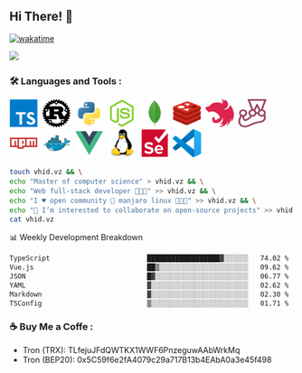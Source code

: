 ## Hi There! 👋

[![wakatime](https://wakatime.com/badge/user/b68591ab-22c5-4330-8827-a6e8ce37d9d8.svg)](https://wakatime.com/@b68591ab-22c5-4330-8827-a6e8ce37d9d8)

<a href="https://www.coffeebede.com/vhid"><img class="img-fluid" width="250" src="https://coffeebede.ir/DashboardTemplateV2/app-assets/images/banner/default-yellow.svg" /></a>

### :hammer_and_wrench: Languages and Tools :
<div>
  <img src="https://github.com/devicons/devicon/blob/master/icons/typescript/typescript-original.svg" title="typescript" alt="typescript" width="50" height="50"/>&nbsp;
  <img src="https://github.com/devicons/devicon/blob/master/icons/rust/rust-plain.svg" title="rust" alt="rust" width="50" height="50"/>&nbsp;
  <img src="https://github.com/devicons/devicon/blob/master/icons/python/python-original.svg" title="Python" alt="Python" width="50" height="50"/>&nbsp;
  <img src="https://github.com/devicons/devicon/blob/master/icons/nodejs/nodejs-original.svg" title="node-js" **alt="node-js" width="50" height="50"/>&nbsp;
  <img src="https://github.com/devicons/devicon/blob/master/icons/mongodb/mongodb-original.svg" title="mongodb" **alt="mongodb" width="50" height="50"/>&nbsp;
  <img src="https://github.com/devicons/devicon/blob/master/icons/redis/redis-original.svg" title="redis" **alt="redis" width="50" height="50"/>&nbsp;
  <img src="https://github.com/devicons/devicon/blob/master/icons/nestjs/nestjs-plain.svg" title="nestjs" **alt="nestjs" width="50" height="50"/>&nbsp;
  <img src="https://github.com/devicons/devicon/blob/master/icons/jest/jest-plain.svg" title="jest" **alt="jest" width="50" height="50"/>&nbsp;
  <img src="https://github.com/devicons/devicon/blob/master/icons/npm/npm-original-wordmark.svg" title="nestjs" **alt="nestjs" width="50" height="50"/>&nbsp;
  <img src="https://github.com/devicons/devicon/blob/master/icons/docker/docker-original.svg" title="docker" **alt="docker" width="50" height="50"/>&nbsp;
  <img src="https://github.com/devicons/devicon/blob/master/icons/vuejs/vuejs-original.svg" title="vuejs" **alt="vuejs" width="50" height="50"/>&nbsp;
  <img src="https://github.com/devicons/devicon/blob/master/icons/linux/linux-original.svg" title="linux" **alt="linux" width="50" height="50"/>&nbsp;
    <img src="https://github.com/devicons/devicon/blob/master/icons/selenium/selenium-original.svg" title="selenium" alt="selenium" width="50" height="50"/>&nbsp;
  <img src="https://github.com/devicons/devicon/blob/master/icons/vscode/vscode-original.svg" title="vscode" **alt="vscode" width="50" height="50"/>&nbsp;
</div>

```sh
touch vhid.vz && \
echo "Master of computer science" > vhid.vz && \
echo "Web full-stack developer 🙈🙉🙊" >> vhid.vz && \
echo "I ♥️ open community 🎯 manjaro linux 🎉🐍🥳" >> vhid.vz && \
echo "👯 I’m interested to collaborate on open-source projects" >> vhid.vz && \
cat vhid.vz
```
:bar_chart: Weekly Development Breakdown

<!--START_SECTION:waka-->

```text
TypeScript                        ██████████████████▓░░░░░░   74.02 %
Vue.js                            ██▒░░░░░░░░░░░░░░░░░░░░░░   09.62 %
JSON                              █▓░░░░░░░░░░░░░░░░░░░░░░░   06.77 %
YAML                              ▓░░░░░░░░░░░░░░░░░░░░░░░░   02.62 %
Markdown                          ▓░░░░░░░░░░░░░░░░░░░░░░░░   02.30 %
TSConfig                          ▒░░░░░░░░░░░░░░░░░░░░░░░░   01.71 %
```

<!--END_SECTION:waka-->

### ☕ Buy Me a Coffe :

- Tron (TRX): TLfejuJFdQWTKX1WWF6PnzeguwAAbWrkMq
- Tron (BEP20): 0x5C59f6e2fA4079c29a717B13b4EAbA0a3e45f498
